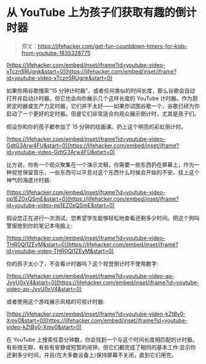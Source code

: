 # 从 YouTube 上为孩子们获取有趣的倒计时器

> 原文：<https://lifehacker.com/get-fun-countdown-timers-for-kids-from-youtube-1835328775>

 [https://lifehacker.com/embed/inset/iframe?id=youtube-video-xTczn5RUgnk&start=0](https://lifehacker.com/embed/inset/iframe?id=youtube-video-xTczn5RUgnk&start=0) 

如果你用谷歌搜索“15 分钟计时器”，或者任何类似的时间长度，那么谷歌会自动打开并启动计时器。但它也会向你展示几个这样长度的 YouTube 计时器。作为厨房定时器或生产力定时器，它们并不太好——如果你试图谷歌一个，谷歌已经为你启动了一个更好的定时器。但是它们非常适合向观众展示倒计时，尤其是孩子们。



假设你和你的孩子都参加了 15 分钟的绘画课。扔上这个明亮的彩虹倒计时。

 [https://lifehacker.com/embed/inset/iframe?id=youtube-video-GdtG3Arw4FU&start=0](https://lifehacker.com/embed/inset/iframe?id=youtube-video-GdtG3Arw4FU&start=0) 

比方说，你有一个观众聚集在一个演示文稿，你需要一些东西扔在屏幕上，作为一种视觉保留音乐，一些东西可以平息对这个东西什么时候会开始的不安。挂上这个神气的海底计时器:

 [https://lifehacker.com/embed/inset/iframe?id=youtube-video-pp1EZ0xQSmE&start=0](https://lifehacker.com/embed/inset/iframe?id=youtube-video-pp1EZ0xQSmE&start=0) 

假设您正在进行一次测试，您希望学生能够轻松地查看还剩多少时间。把这个狗叫警报放到你的笔记本电脑上:

 [https://lifehacker.com/embed/inset/iframe?id=youtube-video-THR0Ql1ZEyM&start=0](https://lifehacker.com/embed/inset/iframe?id=youtube-video-THR0Ql1ZEyM&start=0) 

你的孩子太小了，不会看计时器吗？这个视觉倒计时不使用数字:

 [https://lifehacker.com/embed/inset/iframe?id=youtube-video-ap-JvvU0xV4&start=0](https://lifehacker.com/embed/inset/iframe?id=youtube-video-ap-JvvU0xV4&start=0) 

或者使用这个游戏展示风格的可视计时器:

 [https://lifehacker.com/embed/inset/iframe?id=youtube-video-kZtBy0-Xmv0&start=0](https://lifehacker.com/embed/inset/iframe?id=youtube-video-kZtBy0-Xmv0&start=0) 

在 YouTube 上搜索任意分钟数，你会找到一个与这个时间长度相匹配的计时器。有些很无聊，有些有安静或短暂的闹钟，但它们都完成了相同的基本工作:显示你还剩多少时间，并且(在大多数设备上)保持屏幕不关闭，直到它们用完。
